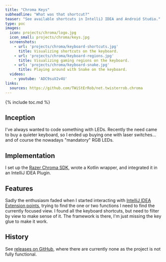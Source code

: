 ```yaml
---
title: "Chroma Keys"
subheadline: "What was that shortcut?"
teaser: "See available shortcuts in IntelliJ IDEA and Android Studio."
type: poc
images:
  icon: projects/chroma/logo.jpg
  icon_small: projects/chroma/keys.jpg
  screenshots:
    - url: 'projects/chroma/keyboard-shortcuts.jpg'
      title: Visualizing shortcuts on the keyboard.
    - url: 'projects/chroma/keyboard-regions.jpg'
      title: Visualizing gaming regions on the keyboard.
    - url: 'projects/chroma/keyboard-snake.jpg'
      title: Playing around with Snake on the keyboard.
  videos:
    - youtube: 'ADC9suV2v4U'
links:
  sources: https://github.com/TWiStErRob/net.twisterrob.chroma
---
```


{% include toc.md %}

## Inception
I've always wanted to code something with LEDs.
Recently the need came to buy a quieter keyboard, so I ended up buying one with laser switches...
and of course the nowadays "mandatory" RGB LEDs.

## Implementation
I set up the [Razer Chroma SDK](https://developer.razer.com/works-with-chroma/),
wrote a Kotlin wrapper, and integrated it in an IntelliJ IDEA Plugin.

## Features
Sadly the enthusiasm faded when I started interacting with [IntelliJ IDEA Extension points](https://plugins.jetbrains.com/docs/intellij/extension-point-list.html),
trying to find the one or two functions I need to find the currently focused view.
I found all the keyboard shortcuts, but need to filter by view to make sense of it.
The framework is there, I'm just missing the key glue to make it work.

## History
See [releases on GitHub](https://github.com/TWiStErRob/net.twisterrob.chroma/releases),
where there are currently none as the project is not fully functional.
